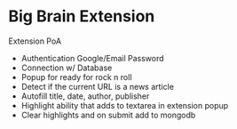 # Big Brain Extension
Extension PoA
- Authentication Google/Email Password
- Connection w/ Database
- Popup for ready for rock n roll
- Detect if the current URL is a news article
- Autofill title, date, author, publisher
- Highlight ability that adds to textarea in extension popup
- Clear highlights and on submit add to mongodb